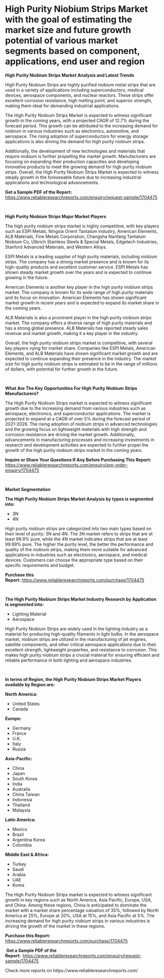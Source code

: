 <p><h1>High Purity Niobium Strips Market with the goal of estimating the market size and future growth potential of various market segments based on component, applications, end user and region</h1></p><p><strong>High Purity Niobium Strips Market Analysis and Latest Trends</strong></p>
<p><p>High Purity Niobium Strips are highly purified niobium metal strips that are used in a variety of applications including superconductors, medical devices, aerospace components, and nuclear reactors. These strips offer excellent corrosion resistance, high melting point, and superior strength, making them ideal for demanding industrial applications.</p><p>The High Purity Niobium Strips Market is expected to witness significant growth in the coming years, with a projected CAGR of 12.7% during the forecast period. This growth can be attributed to the increasing demand for niobium in various industries such as electronics, automotive, and aerospace. The rising adoption of superconductors for energy storage applications is also driving the demand for high purity niobium strips.</p><p>Additionally, the development of new technologies and materials that require niobium is further propelling the market growth. Manufacturers are focusing on expanding their production capacities and developing innovative products to meet the growing demand for high purity niobium strips. Overall, the High Purity Niobium Strips Market is expected to witness steady growth in the foreseeable future due to increasing industrial applications and technological advancements.</p></p>
<p><strong>Get a Sample PDF of the Report:&nbsp;</strong> <a href="https://www.reliableresearchreports.com/enquiry/request-sample/1704475">https://www.reliableresearchreports.com/enquiry/request-sample/1704475</a></p>
<p>&nbsp;</p>
<p><strong>High Purity Niobium Strips Major Market Players</strong></p>
<p><p>The high purity niobium strips market is highly competitive, with key players such as ESPI Metals, Ningxia Orient Tantalum Industry, American Elements, ALB Materials, Fine Metals Corporation, Changsha Nanfang Tantalum Niobium Co, Ulbrich Stainless Steels & Special Metals, Edgetech Industries, Stanford Advanced Materials, and Western Alloys.</p><p>ESPI Metals is a leading supplier of high purity materials, including niobium strips. The company has a strong market presence and is known for its high-quality products and excellent customer service. ESPI Metals has shown steady market growth over the years and is expected to continue growing in the future.</p><p>American Elements is another key player in the high purity niobium strips market. The company is known for its wide range of high purity materials and its focus on innovation. American Elements has shown significant market growth in recent years and is expected to expand its market share in the coming years.</p><p>ALB Materials is also a prominent player in the high purity niobium strips market. The company offers a diverse range of high purity materials and has a strong global presence. ALB Materials has reported steady sales revenue and market growth, making it a key player in the industry.</p><p>Overall, the high purity niobium strips market is competitive, with several key players vying for market share. Companies like ESPI Metals, American Elements, and ALB Materials have shown significant market growth and are expected to continue expanding their presence in the industry. The market size for high purity niobium strips is estimated to be in the range of millions of dollars, with potential for further growth in the future.</p></p>
<p>&nbsp;</p>
<p><strong>What Are The Key Opportunities For High Purity Niobium Strips Manufacturers?</strong></p>
<p><p>The High Purity Niobium Strips market is expected to witness significant growth due to the increasing demand from various industries such as aerospace, electronics, and superconductor applications. The market is projected to expand at a CAGR of over 5% during the forecast period of 2021-2026. The rising adoption of niobium strips in advanced technologies and the growing focus on lightweight materials with high strength and corrosion resistance are driving the market growth. Additionally, advancements in manufacturing processes and increasing investments in research and development activities are expected to further propel the growth of the high purity niobium strips market in the coming years.</p></p>
<p><strong>Inquire or Share Your Questions If Any Before Purchasing This Report:</strong> <a href="https://www.reliableresearchreports.com/enquiry/pre-order-enquiry/1704475">https://www.reliableresearchreports.com/enquiry/pre-order-enquiry/1704475</a></p>
<p>&nbsp;</p>
<p><strong>Market Segmentation</strong></p>
<p><strong>The High Purity Niobium Strips Market Analysis by types is segmented into:</strong></p>
<p><ul><li>3N</li><li>4N</li></ul></p>
<p><p>High purity niobium strips are categorized into two main types based on their level of purity: 3N and 4N. The 3N market refers to strips that are at least 99.9% pure, while the 4N market indicates strips that are at least 99.99% pure. The higher the purity level, the better the performance and quality of the niobium strips, making them more suitable for advanced applications in industries such as electronics, aerospace, and medical devices. Customers can choose the appropriate type based on their specific requirements and budget.</p></p>
<p><strong>Purchase this Report:&nbsp;</strong><a href="https://www.reliableresearchreports.com/purchase/1704475">https://www.reliableresearchreports.com/purchase/1704475</a></p>
<p>&nbsp;</p>
<p><strong>The High Purity Niobium Strips Market Industry Research by Application is segmented into:</strong></p>
<p><ul><li>Lighting Material</li><li>Aerospace</li></ul></p>
<p><p>High Purity Niobium Strips are widely used in the lighting industry as a material for producing high-quality filaments in light bulbs. In the aerospace market, niobium strips are utilized in the manufacturing of jet engines, satellite components, and other critical aerospace applications due to their excellent strength, lightweight properties, and resistance to corrosion. This makes high purity niobium strips a crucial material for ensuring efficient and reliable performance in both lighting and aerospace industries.</p></p>
<p>&nbsp;</p>
<p><strong>In terms of Region, the High Purity Niobium Strips Market Players available by Region are:</strong></p>
<p>
    <p> <strong> North America: </strong>
        <ul>
            <li>United States</li>
            <li>Canada</li>
        </ul>
        </p> 
    <p> <strong> Europe: </strong>
        <ul>
            <li>Germany</li>
            <li>France</li>
            <li>U.K.</li>
            <li>Italy</li>
            <li>Russia</li>
        </ul>
        </p> 
    <p> <strong> Asia-Pacific: </strong>
        <ul>
            <li>China</li>
            <li>Japan</li>
            <li>South Korea</li>
            <li>India</li>
            <li>Australia</li>
            <li>China Taiwan</li>
            <li>Indonesia</li>
            <li>Thailand</li>
            <li>Malaysia</li>
        </ul>
        </p> 
    <p> <strong> Latin America: </strong>
        <ul>
            <li>Mexico</li>
            <li>Brazil</li>
            <li>Argentina Korea</li>
            <li>Colombia</li>
        </ul>
        </p> 
    <p> <strong> Middle East & Africa: </strong>
        <ul>
            <li>Turkey</li>
            <li>Saudi</li>
            <li>Arabia</li>
            <li>UAE</li>
            <li>Korea</li>
        </ul>
    </p>
    </p>
<p><p>The High Purity Niobium Strips market is expected to witness significant growth in key regions such as North America, Asia Pacific, Europe, USA, and China. Among these regions, China is anticipated to dominate the market with a market share percentage valuation of 35%, followed by North America at 25%, Europe at 20%, USA at 15%, and Asia Pacific at 5%. The increasing demand for high purity niobium strips in various industries is driving the growth of the market in these regions.</p></p>
<p><strong>Purchase this Report: </strong><a href="https://www.reliableresearchreports.com/purchase/1704475">https://www.reliableresearchreports.com/purchase/1704475</a></p>
<p>&nbsp;<strong>Get a Sample PDF of the Report:&nbsp;&nbsp;</strong><a href="https://www.reliableresearchreports.com/enquiry/request-sample/1704475">https://www.reliableresearchreports.com/enquiry/request-sample/1704475</a></p>
<p><strong></strong></p>
<p>Check more reports on https://www.reliableresearchreports.com/</p>